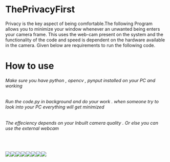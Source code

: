 # ThePrivacyFirst
Privacy is the key aspect of being comfortable.The following Program allows you to minimize your window whenever an unwanted 
being enters your camera frame. This uses the web-cam present on the system  and the functionality of the code  and speed is dependent on the hardware available in the camera.
Given below are requirements to run the following code. 

# How to use 
<h6>Make sure you have python , opencv , pynput installed on your PC and working </h6>
<h6>Run the code.py in background and do your work . when someone try to look into your PC everything will get minimized</h6>
<h6>The effeciency depends on your Inbuilt camera quality . Or else you can use the external webcam</h6>
<br>


[![](https://sourcerer.io/fame/shubham15gupta09/shubham15gupta09/ThePrivacyFirst/images/0)](https://sourcerer.io/fame/shubham15gupta09/shubham15gupta09/ThePrivacyFirst/links/0)[![](https://sourcerer.io/fame/shubham15gupta09/shubham15gupta09/ThePrivacyFirst/images/1)](https://sourcerer.io/fame/shubham15gupta09/shubham15gupta09/ThePrivacyFirst/links/1)[![](https://sourcerer.io/fame/shubham15gupta09/shubham15gupta09/ThePrivacyFirst/images/2)](https://sourcerer.io/fame/shubham15gupta09/shubham15gupta09/ThePrivacyFirst/links/2)[![](https://sourcerer.io/fame/shubham15gupta09/shubham15gupta09/ThePrivacyFirst/images/3)](https://sourcerer.io/fame/shubham15gupta09/shubham15gupta09/ThePrivacyFirst/links/3)[![](https://sourcerer.io/fame/shubham15gupta09/shubham15gupta09/ThePrivacyFirst/images/4)](https://sourcerer.io/fame/shubham15gupta09/shubham15gupta09/ThePrivacyFirst/links/4)[![](https://sourcerer.io/fame/shubham15gupta09/shubham15gupta09/ThePrivacyFirst/images/5)](https://sourcerer.io/fame/shubham15gupta09/shubham15gupta09/ThePrivacyFirst/links/5)[![](https://sourcerer.io/fame/shubham15gupta09/shubham15gupta09/ThePrivacyFirst/images/6)](https://sourcerer.io/fame/shubham15gupta09/shubham15gupta09/ThePrivacyFirst/links/6)[![](https://sourcerer.io/fame/shubham15gupta09/shubham15gupta09/ThePrivacyFirst/images/7)](https://sourcerer.io/fame/shubham15gupta09/shubham15gupta09/ThePrivacyFirst/links/7)
